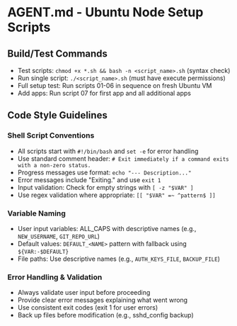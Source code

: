 # AGENT.md - Ubuntu Node Setup Scripts

## Build/Test Commands
- Test scripts: `chmod +x *.sh && bash -n <script_name>.sh` (syntax check)
- Run single script: `./<script_name>.sh` (must have execute permissions)
- Full setup test: Run scripts 01-06 in sequence on fresh Ubuntu VM
- Add apps: Run script 07 for first app and all additional apps

## Code Style Guidelines

### Shell Script Conventions
- All scripts start with `#!/bin/bash` and `set -e` for error handling
- Use standard comment header: `# Exit immediately if a command exits with a non-zero status.`
- Progress messages use format: `echo "--- Description..."`
- Error messages include "Exiting." and use `exit 1`
- Input validation: Check for empty strings with `[ -z "$VAR" ]`
- Use regex validation where appropriate: `[[ "$VAR" =~ ^pattern$ ]]`

### Variable Naming
- User input variables: ALL_CAPS with descriptive names (e.g., `NEW_USERNAME`, `GIT_REPO_URL`)
- Default values: `DEFAULT_<NAME>` pattern with fallback using `${VAR:-$DEFAULT}`
- File paths: Use descriptive names (e.g., `AUTH_KEYS_FILE`, `BACKUP_FILE`)

### Error Handling & Validation
- Always validate user input before proceeding
- Provide clear error messages explaining what went wrong
- Use consistent exit codes (exit 1 for user errors)
- Back up files before modification (e.g., sshd_config backup)